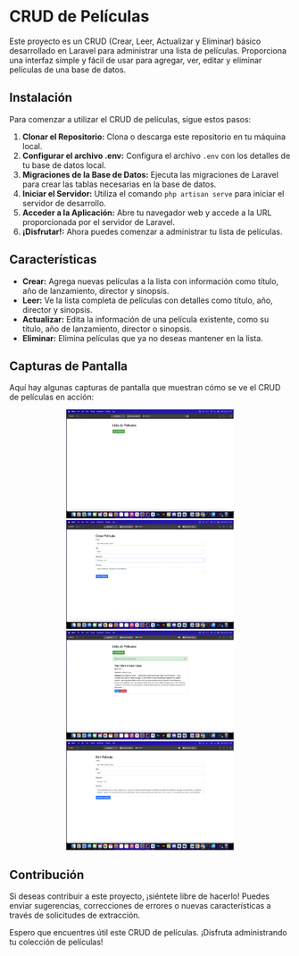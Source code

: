 # CRUD de Películas

Este proyecto es un CRUD (Crear, Leer, Actualizar y Eliminar) básico desarrollado en Laravel para administrar una lista de películas. Proporciona una interfaz simple y fácil de usar para agregar, ver, editar y eliminar películas de una base de datos.

## Instalación

Para comenzar a utilizar el CRUD de películas, sigue estos pasos:

1. **Clonar el Repositorio:** Clona o descarga este repositorio en tu máquina local.
2. **Configurar el archivo .env:** Configura el archivo `.env` con los detalles de tu base de datos local.
3. **Migraciones de la Base de Datos:** Ejecuta las migraciones de Laravel para crear las tablas necesarias en la base de datos.
4. **Iniciar el Servidor:** Utiliza el comando `php artisan serve` para iniciar el servidor de desarrollo.
5. **Acceder a la Aplicación:** Abre tu navegador web y accede a la URL proporcionada por el servidor de Laravel.
6. **¡Disfrutar!:** Ahora puedes comenzar a administrar tu lista de películas.

## Características

- **Crear:** Agrega nuevas películas a la lista con información como título, año de lanzamiento, director y sinopsis.
- **Leer:** Ve la lista completa de películas con detalles como título, año, director y sinopsis.
- **Actualizar:** Edita la información de una película existente, como su título, año de lanzamiento, director o sinopsis.
- **Eliminar:** Elimina películas que ya no deseas mantener en la lista.

## Capturas de Pantalla

Aquí hay algunas capturas de pantalla que muestran cómo se ve el CRUD de películas en acción:

<div align="center">
    <img src="https://raw.githubusercontent.com/jimmyochoa/peliculas/main/1.png" alt="Captura de Pantalla 1" width="300">
    <img src="https://raw.githubusercontent.com/jimmyochoa/peliculas/main/2.png" alt="Captura de Pantalla 2" width="300">
</div>

<div align="center">
    <img src="https://raw.githubusercontent.com/jimmyochoa/peliculas/main/3.png" alt="Captura de Pantalla 3" width="300">
    <img src="https://raw.githubusercontent.com/jimmyochoa/peliculas/main/4.png" alt="Captura de Pantalla 4" width="300">
</div>

## Contribución

Si deseas contribuir a este proyecto, ¡siéntete libre de hacerlo! Puedes enviar sugerencias, correcciones de errores o nuevas características a través de solicitudes de extracción.

Espero que encuentres útil este CRUD de películas. ¡Disfruta administrando tu colección de películas!
